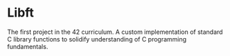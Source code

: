 # Libft
The first project in the 42 curriculum. A custom implementation of standard C library functions to solidify understanding of C programming fundamentals.
